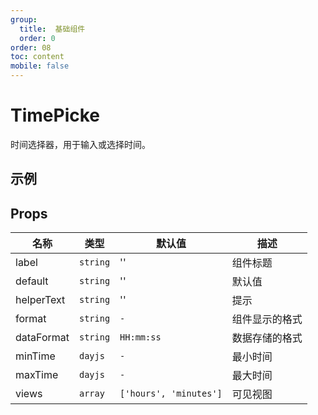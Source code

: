 ```yaml
---
group:
  title:  基础组件
  order: 0
order: 08
toc: content
mobile: false
---
```


# TimePicke

时间选择器，用于输入或选择时间。

## 示例

<code src="./examples/TimePicker" compact background="#fff"></code>


## Props


| 名称       | 类型     | 默认值                 | 描述           |
| ---------- | -------- | ---------------------- | -------------- |
| label      | `string` | ''                     | 组件标题       |
| default    | `string` | ''                     | 默认值         |
| helperText | `string` | ''                     | 提示           |
| format     | `string` | `-`                    | 组件显示的格式 |
| dataFormat | `string` | `HH:mm:ss`             | 数据存储的格式 |
| minTime    | `dayjs`  | `-`                    | 最小时间       |
| maxTime    | `dayjs`  | `-`                    | 最大时间       |
| views      | `array`  | `['hours', 'minutes']` | 可见视图       |
